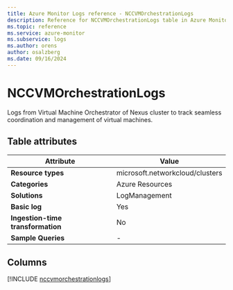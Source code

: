 ```yaml
---
title: Azure Monitor Logs reference - NCCVMOrchestrationLogs
description: Reference for NCCVMOrchestrationLogs table in Azure Monitor Logs.
ms.topic: reference
ms.service: azure-monitor
ms.subservice: logs
ms.author: orens
author: osalzberg
ms.date: 09/16/2024
---
```


# NCCVMOrchestrationLogs

Logs from Virtual Machine Orchestrator of Nexus cluster to track seamless coordination and management of virtual machines.


## Table attributes

|Attribute|Value|
|---|---|
|**Resource types**|microsoft.networkcloud/clusters|
|**Categories**|Azure Resources|
|**Solutions**| LogManagement|
|**Basic log**|Yes|
|**Ingestion-time transformation**|No|
|**Sample Queries**|-|



## Columns
  
[!INCLUDE [nccvmorchestrationlogs](~/reusable-content/ce-skilling/azure/includes/azure-monitor/reference/tables/nccvmorchestrationlogs-include.md)]
